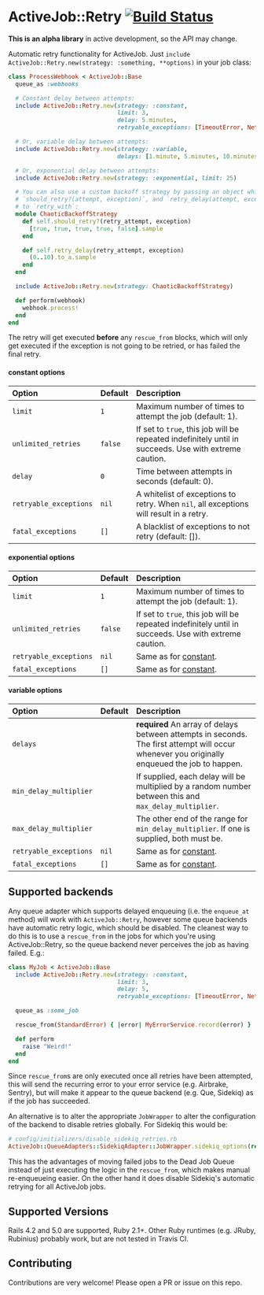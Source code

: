 ActiveJob::Retry [![Build Status](https://travis-ci.org/isaacseymour/activejob-retry.svg?branch=master)](https://travis-ci.org/isaacseymour/activejob-retry)
================

**This is an alpha library** in active development, so the API may change.

Automatic retry functionality for ActiveJob. Just `include ActiveJob::Retry.new(strategy:
:something, **options)` in your job class:

```ruby
class ProcessWebhook < ActiveJob::Base
  queue_as :webhooks

  # Constant delay between attempts:
  include ActiveJob::Retry.new(strategy: :constant,
                               limit: 3,
                               delay: 5.minutes,
                               retryable_exceptions: [TimeoutError, NetworkError])

  # Or, variable delay between attempts:
  include ActiveJob::Retry.new(strategy: :variable,
                               delays: [1.minute, 5.minutes, 10.minutes, 30.minutes])

  # Or, exponential delay between attempts:
  include ActiveJob::Retry.new(strategy: :exponential, limit: 25)

  # You can also use a custom backoff strategy by passing an object which responds to
  # `should_retry?(attempt, exception)`, and `retry_delay(attempt, exception)`
  # to `retry_with`:
  module ChaoticBackoffStrategy
    def self.should_retry?(retry_attempt, exception)
      [true, true, true, true, false].sample
    end

    def self.retry_delay(retry_attempt, exception)
      (0..10).to_a.sample
    end
  end

  include ActiveJob::Retry.new(strategy: ChaoticBackoffStrategy)

  def perform(webhook)
    webhook.process!
  end
end
```

The retry will get executed **before** any `rescue_from` blocks, which will only get executed
if the exception is not going to be retried, or has failed the final retry.

#### constant options
|  Option                | Default | Description    |
|:---------------------- |:------- |:-------------- |
| `limit`                | `1`     | Maximum number of times to attempt the job (default: 1).
| `unlimited_retries`    | `false` | If set to `true`, this job will be repeated indefinitely until in succeeds. Use with extreme caution.
| `delay`                | `0`     | Time between attempts in seconds (default: 0).
| `retryable_exceptions` | `nil`   | A whitelist of exceptions to retry. When `nil`, all exceptions will result in a retry.
| `fatal_exceptions`     | `[]`    | A blacklist of exceptions to not retry (default: []).

#### exponential options
|  Option                | Default | Description    |
|:---------------------- |:------- |:-------------- |
| `limit`                | `1`     | Maximum number of times to attempt the job (default: 1).
| `unlimited_retries`    | `false` | If set to `true`, this job will be repeated indefinitely until in succeeds. Use with extreme caution.
| `retryable_exceptions` | `nil`   | Same as for [constant](#constant-options).
| `fatal_exceptions`     | `[]`    | Same as for [constant](#constant-options).

#### variable options

| Option                 | Default | Description   |
|:---------------------- |:------- |:------------- |
| `delays`               |         | __required__ An array of delays between attempts in seconds. The first attempt will occur whenever you originally enqueued the job to happen.
| `min_delay_multiplier` |         | If supplied, each delay will be multiplied by a random number between this and `max_delay_multiplier`.
| `max_delay_multiplier` |         | The other end of the range for `min_delay_multiplier`. If one is supplied, both must be.
| `retryable_exceptions` | `nil`   | Same as for [constant](#constant-options).
| `fatal_exceptions`     | `[]`    | Same as for [constant](#constant-options).

## Supported backends

Any queue adapter which supports delayed enqueuing (i.e. the `enqueue_at`
method) will work with `ActiveJob::Retry`, however some queue backends have
automatic retry logic, which should be disabled. The cleanest way to do this is
to use a `rescue_from` in the jobs for which you're using ActiveJob::Retry, so
the queue backend never perceives the job as having failed. E.g.:

```ruby
class MyJob < ActiveJob::Base
  include ActiveJob::Retry.new(strategy: :constant,
                               limit: 3,
                               delay: 5,
                               retryable_exceptions: [TimeoutError, NetworkError])

  queue_as :some_job

  rescue_from(StandardError) { |error| MyErrorService.record(error) }

  def perform
    raise "Weird!"
  end
end
```

Since `rescue_from`s are only executed once all retries have been attempted,
this will send the recurring error to your error service (e.g. Airbrake,
Sentry), but will make it appear to the queue backend (e.g. Que, Sidekiq) as if
the job has succeeded.

An alternative is to alter the appropriate `JobWrapper` to alter the
configuration of the backend to disable retries globally. For Sidekiq this
would be:

```ruby
# config/initializers/disable_sidekiq_retries.rb
ActiveJob::QueueAdapters::SidekiqAdapter::JobWrapper.sidekiq_options(retry: false)
```

This has the advantages of moving failed jobs to the Dead Job Queue instead of
just executing the logic in the `rescue_from`, which makes manual re-enqueueing
easier. On the other hand it does disable Sidekiq's automatic retrying for all
ActiveJob jobs.

Supported Versions
------------------

Rails 4.2 and 5.0 are supported, Ruby 2.1+. Other Ruby runtimes (e.g. JRuby,
Rubinius) probably work, but are not tested in Travis CI.

Contributing
------------

Contributions are very welcome! Please open a PR or issue on this repo.
